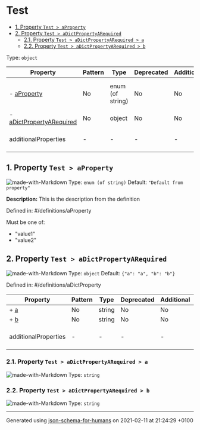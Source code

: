 # Test

- [1. Property `Test > aProperty`](#aProperty)
- [2. Property `Test > aDictPropertyARequired`](#aDictPropertyARequired)
  - [2.1. Property `Test > aDictPropertyARequired > a`](#aDictPropertyARequired_a)
  - [2.2. Property `Test > aDictPropertyARequired > b`](#aDictPropertyARequired_b)

Type: `object`

| Property | Pattern | Type | Deprecated | Additional | Description |
| -------- | ------- | ---- | ---------- | ---------- | ----------- |
|-  [aProperty](#aProperty)|No|enum (of string)|No| No|This is the description from the definition|
|-  [aDictPropertyARequired](#aDictPropertyARequired)|No|object|No| No|-|
  | additionalProperties | - | - | - | - |  [![made-with-Markdown](https://img.shields.io/badge/Any%20type-allowed-green)](# "Additional Properties of any type are allowed.") | - |        

## <a name="aProperty"></a>1. Property `Test > aProperty`

![made-with-Markdown](https://img.shields.io/badge/Optional-yellow)
Type: `enum (of string)`
Default: `"Default from property"`

**Description:** This is the description from the definition

Defined in: #/definitions/aProperty

Must be one of:
* "value1"
* "value2"

## <a name="aDictPropertyARequired"></a>2. Property `Test > aDictPropertyARequired`

![made-with-Markdown](https://img.shields.io/badge/Optional-yellow)
Type: `object`
Default: `{"a": "a", "b": "b"}`

Defined in: #/definitions/aDictProperty

| Property | Pattern | Type | Deprecated | Additional | Description |
| -------- | ------- | ---- | ---------- | ---------- | ----------- |
|+  [a](#aDictPropertyARequired_a)|No|string|No| No|-|
|+  [b](#aDictPropertyARequired_b)|No|string|No| No|-|
  | additionalProperties | - | - | - | - |  [![made-with-Markdown](https://img.shields.io/badge/Any%20type-allowed-green)](# "Additional Properties of any type are allowed.") | - |        

### <a name="aDictPropertyARequired_a"></a>2.1. Property `Test > aDictPropertyARequired > a`

![made-with-Markdown](https://img.shields.io/badge/Required-blue)
Type: `string`

### <a name="aDictPropertyARequired_b"></a>2.2. Property `Test > aDictPropertyARequired > b`

![made-with-Markdown](https://img.shields.io/badge/Required-blue)
Type: `string`

----------------------------------------------------------------------------------------------------------------------------
Generated using [json-schema-for-humans](https://github.com/coveooss/json-schema-for-humans) on 2021-02-11 at 21:24:29 +0100